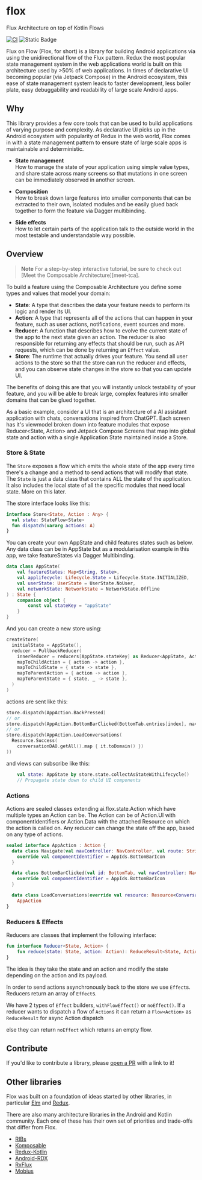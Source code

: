# flox
Flux Architecture on top of Kotlin Flows

[![CI](https://github.com/pointfreeco/swift-composable-architecture/workflows/CI/badge.svg)](https://github.com/pointfreeco/swift-composable-architecture/actions?query=workflow%3ACI)
![Static Badge](https://img.shields.io/badge/Kotlin_Compatibility-1.9.0-green)

Flux on Flow (Flox, for short) is a library for building Android applications via using the unidirectional flow of the Flux pattern. Redux the most popular state management system in the web applications world is built on this architecture used by >50% of web applications. In times of declarative UI becoming popular (via Jetpack Compose) in the Android ecosystem, this ease of state management system leads to faster development, less boiler plate, easy debuggability and readability of large scale Android apps.


## Why

This library provides a few core tools that can be used to build applications of varying purpose and
complexity. As declarative UI picks up in the Android ecosystem with popularity of Redux in the web world, Flox comes in with a state management pattern to ensure state of large scale apps is maintainable and deterministic.

* **State management**
  <br> How to manage the state of your application using simple value types, and share state across
  many screens so that mutations in one screen can be immediately observed in another screen.

* **Composition**
  <br> How to break down large features into smaller components that can be extracted to their own,
  isolated modules and be easily glued back together to form the feature via Dagger multibinding.

* **Side effects**
  <br> How to let certain parts of the application talk to the outside world in the most testable
  and understandable way possible.


## Overview

> **Note**
> For a step-by-step interactive tutorial, be sure to check out [Meet the Composable
> Architecture][meet-tca].

To build a feature using the Composable Architecture you define some types and values that model
your domain:

* **State**: A type that describes the data your feature needs to perform its logic and render its
  UI.
* **Action**: A type that represents all of the actions that can happen in your feature, such as
  user actions, notifications, event sources and more.
* **Reducer**: A function that describes how to evolve the current state of the app to the next
  state given an action. The reducer is also responsible for returning any effects that should be
  run, such as API requests, which can be done by returning an `Effect` value.
* **Store**: The runtime that actually drives your feature. You send all user actions to the store
  so that the store can run the reducer and effects, and you can observe state changes in the store
  so that you can update UI.

The benefits of doing this are that you will instantly unlock testability of your feature, and you
will be able to break large, complex features into smaller domains that can be glued together.

As a basic example, consider a UI that is an architecture of a AI assistant application with chats, conversations inspired from ChatGPT. 
Each screen has it's viewmodel broken down into feature modules that expose Reducer<State, Action> and Jetpack Compose Screens that map into global state and action with a single Application State maintained inside a Store.

### Store & State

The `Store` exposes a flow which emits the whole state of the app every time there's a change and a method to send actions that will modify that state.  The `State` is just a data class that contains ALL the state of the application. It also includes the local state of all the specific modules that need local state. More on this later.

The store interface looks like this:

```kotlin
interface Store<State, Action : Any> {
  val state: StateFlow<State>
  fun dispatch(vararg actions: A)
}
```

You can create your own AppState and child features states such as below. Any data class can be in AppState but as a modularisation example in this app, we take featureStates via Dagger Multibinding.

```kotlin
data class AppState(
    val featureStates: Map<String, State>,
    val applifecycle: Lifecycle.State = Lifecycle.State.INITIALIZED,
    val userState: UserState = UserState.NoUser,
    val networkState: NetworkState = NetworkState.Offline
) : State {
    companion object {
        const val stateKey = "appState"
    }
}
```

And you can create a new store using:

```kotlin
createStore(
  initialState = AppState(),
  reducer = PullbackReducer(
    innerReducer = reducers[AppState.stateKey] as Reducer<AppState, Action>,
    mapToChildAction = { action -> action },
    mapToChildState = { state -> state },
    mapToParentAction = { action -> action },
    mapToParentState = { state, _ -> state },
  )
)
```

actions are sent like this:

```kotlin
store.dispatch(AppAction.BackPressed)
// or
store.dispatch(AppAction.BottomBarClicked(BottomTab.entries[index], navController))
// or
store.dispatch(AppAction.LoadConversations(
  Resource.Success(
    conversationDAO.getAll().map { it.toDomain() })
))
```

and views can subscribe like this:

```kotlin
    val state: AppState by store.state.collectAsStateWithLifecycle()
    // Propagate state down to child UI components
```

### Actions

Actions are sealed classes extending ai.flox.state.Action which have multiple types an Action can be. The Action can be of Action.UI with componentIdentifiers or Action.Data with the attached Resource on which the action is called on.
Any reducer can change the state off the app, based on any type of actions.

```kotlin
sealed interface AppAction : Action {
  data class Navigate(val navController: NavController, val route: String) : Action.UI.NavigateEvent, AppAction {
    override val componentIdentifier = AppIds.BottomBarIcon
  }

  data class BottomBarClicked(val id: BottomTab, val navController: NavController) : Action.UI.RenderEvent, AppAction {
    override val componentIdentifier = AppIds.BottomBarIcon
  }

  data class LoadConversations(override val resource: Resource<Conversation>) : Action.Data.LoadData<Conversation>,
    AppAction
}
```


### Reducers & Effects

Reducers are classes that implement the following interface:

```kotlin
fun interface Reducer<State, Action> {
    fun reduce(state: State, action: Action): ReduceResult<State, Action>
}
```

The idea is they take the state and an action and modify the state depending on the action and its payload.

In order to send actions asynchronously back to the store we use `Effect`s. Reducers return an array of `Effect`s.

We have 2 types of `Effect` builders, `withFlowEffect()` or `noEffect()`. If a reducer wants to dispatch a flow of `Action`s it can return a `Flow<Action>` as `ReduceResult` for async Action dispatch

else they can return `noEffect` which returns an empty flow.



## Contribute

If you'd like to contribute a library, please [open a
PR](https://github.com/saumye/flox/edit/main/README.md) with a link
to it!


## Other libraries

Flox was built on a foundation of ideas started by other libraries, in 
particular [Elm](https://elm-lang.org) and [Redux](https://redux.js.org/).

There are also many architecture libraries in the Android and Kotlin community. Each one of these has 
their own set of priorities and trade-offs that differ from Flox.

* [RIBs](https://github.com/uber/RIBs)
* [Komposable](https://github.com/toggl/komposable-architecture)
* [Redux-Kotlin](https://github.com/reduxkotlin/redux-kotlin)
* [Android-RDX](https://github.com/flipkart-incubator/android-RDX)
* [RxFlux](https://github.com/JohnnyShieh/RxFlux)
* [Mobius](https://github.com/spotify/mobius)
